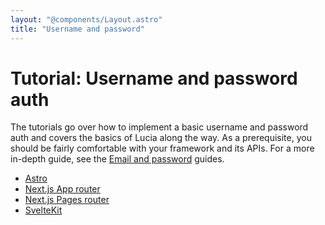 ```yaml
---
layout: "@components/Layout.astro"
title: "Username and password"
---
```


# Tutorial: Username and password auth

The tutorials go over how to implement a basic username and password auth and covers the basics of Lucia along the way. As a prerequisite, you should be fairly comfortable with your framework and its APIs. For a more in-depth guide, see the [Email and password](/guides/email-and-password/) guides.

- [Astro](/tutorials/username-and-password/astro)
- [Next.js App router](/tutorials/username-and-password/nextjs-app)
- [Next.js Pages router](/tutorials/username-and-password/nextjs-pages)
- [SvelteKit](/tutorials/username-and-password/sveltekit)